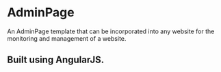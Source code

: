 # AdminPage
An AdminPage template that can be incorporated into any website for the monitoring and management of a website.

## Built using AngularJS.
